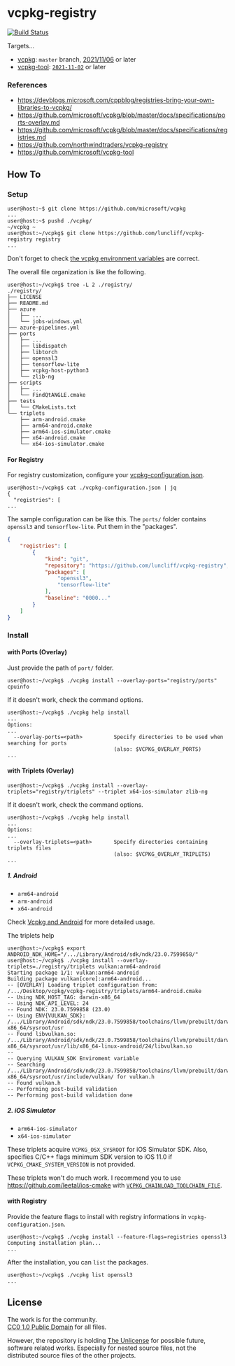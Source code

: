 # vcpkg-registry

[![Build Status](https://dev.azure.com/luncliff/personal/_apis/build/status/luncliff.vcpkg-registry?branchName=main)](https://dev.azure.com/luncliff/personal/_build/latest?definitionId=52&branchName=main)

Targets...

* [vcpkg](https://github.com/microsoft/vcpkg): `master` branch, [2021/11/06](https://github.com/microsoft/vcpkg/tree/1ab6c8c7fa1b6971d1e0dc14e2510801d515fde0) or later
* [vcpkg-tool](https://github.com/microsoft/vcpkg-tool): [`2021-11-02`](https://github.com/microsoft/vcpkg-tool/releases/tag/2021-11-02) or later

### References

* https://devblogs.microsoft.com/cppblog/registries-bring-your-own-libraries-to-vcpkg/
* https://github.com/microsoft/vcpkg/blob/master/docs/specifications/ports-overlay.md
* https://github.com/microsoft/vcpkg/blob/master/docs/specifications/registries.md
* https://github.com/northwindtraders/vcpkg-registry
* https://github.com/microsoft/vcpkg-tool

## How To

### Setup

```console
user@host:~$ git clone https://github.com/microsoft/vcpkg
...
user@host:~$ pushd ./vcpkg/
~/vcpkg ~
user@host:~/vcpkg$ git clone https://github.com/luncliff/vcpkg-registry registry
...
```

Don't forget to check [the vcpkg environment variables](https://github.com/microsoft/vcpkg/blob/master/docs/users/config-environment.md) are correct.

The overall file organization is like the following.

```console
user@host:~/vcpkg$ tree -L 2 ./registry/
./registry/
├── LICENSE
├── README.md
├── azure
│   ├── ...
│   └── jobs-windows.yml
├── azure-pipelines.yml
├── ports
│   ├── ...
│   ├── libdispatch
│   ├── libtorch
│   ├── openssl3
│   ├── tensorflow-lite
│   ├── vcpkg-host-python3
│   └── zlib-ng
├── scripts
│   ├── ...
│   └── FindQtANGLE.cmake
├── tests
│   └── CMakeLists.txt
└── triplets
    ├── arm-android.cmake
    ├── arm64-android.cmake
    ├── arm64-ios-simulator.cmake
    ├── x64-android.cmake
    └── x64-ios-simulator.cmake
```

#### For Registry

For registry customization, configure your [vcpkg-configuration.json](https://github.com/microsoft/vcpkg/blob/master/docs/specifications/registries.md).

```console
user@host:~/vcpkg$ cat ./vcpkg-configuration.json | jq
{
  "registries": [
...
```

The sample configuration can be like this.
The `ports/` folder contains `openssl3` and `tensorflow-lite`. Put them in the "packages".

```json
{
    "registries": [
        {
            "kind": "git",
            "repository": "https://github.com/luncliff/vcpkg-registry",
            "packages": [
                "openssl3",
                "tensorflow-lite"
            ],
            "baseline": "0000..."
        }
    ]
}
```

### Install

#### with Ports (Overlay)

Just provide the path of `port/` folder. 

```console
user@host:~/vcpkg$ ./vcpkg install --overlay-ports="registry/ports" cpuinfo
```

If it doesn't work, check the command options.

```console
user@host:~/vcpkg$ ./vcpkg help install
...
Options:
...
  --overlay-ports=<path>          Specify directories to be used when searching for ports
                                  (also: $VCPKG_OVERLAY_PORTS)
...
```

#### with Triplets (Overlay)

```console
user@host:~/vcpkg$ ./vcpkg install --overlay-triplets="registry/triplets" --triplet x64-ios-simulator zlib-ng
```

If it doesn't work, check the command options.

```console
user@host:~/vcpkg$ ./vcpkg help install
...
Options:
...
  --overlay-triplets=<path>       Specify directories containing triplets files
                                  (also: $VCPKG_OVERLAY_TRIPLETS)
...
```

##### 1. Android

* `arm64-android`
* `arm-android`
* `x64-android`

Check [Vcpkg and Android](https://github.com/microsoft/vcpkg/blob/master/docs/users/android.md) for more detailed usage.

The triplets help 
```console
user@host:~/vcpkg$ export ANDROID_NDK_HOME="/.../Library/Android/sdk/ndk/23.0.7599858/"
user@host:~/vcpkg$ ./vcpkg install --overlay-triplets=./registry/triplets vulkan:arm64-android
Starting package 1/1: vulkan:arm64-android
Building package vulkan[core]:arm64-android...
-- [OVERLAY] Loading triplet configuration from: /.../Desktop/vcpkg/vcpkg-registry/triplets/arm64-android.cmake
-- Using NDK_HOST_TAG: darwin-x86_64
-- Using NDK_API_LEVEL: 24
-- Found NDK: 23.0.7599858 (23.0)
-- Using ENV{VULKAN_SDK}: /.../Library/Android/sdk/ndk/23.0.7599858/toolchains/llvm/prebuilt/darwin-x86_64/sysroot/usr
-- Found libvulkan.so: /.../Library/Android/sdk/ndk/23.0.7599858/toolchains/llvm/prebuilt/darwin-x86_64/sysroot/usr/lib/x86_64-linux-android/24/libvulkan.so
-- 
-- Querying VULKAN_SDK Enviroment variable
-- Searching /.../Library/Android/sdk/ndk/23.0.7599858/toolchains/llvm/prebuilt/darwin-x86_64/sysroot/usr/include/vulkan/ for vulkan.h
-- Found vulkan.h
-- Performing post-build validation
-- Performing post-build validation done
```

##### 2. iOS Simulator

* `arm64-ios-simulator`
* `x64-ios-simulator`

These triplets acquire `VCPKG_OSX_SYSROOT` for iOS Simulator SDK. Also, specifies C/C++ flags minimum SDK version to iOS 11.0 if `VCPKG_CMAKE_SYSTEM_VERSION` is not provided.

These triplets won't do much work. I recommend you to use https://github.com/leetal/ios-cmake with [`VCPKG_CHAINLOAD_TOOLCHAIN_FILE`](https://github.com/microsoft/vcpkg/blob/master/docs/users/triplets.md#vcpkg_chainload_toolchain_file).

#### with Registry

Provide the feature flags to install with registry informations in `vcpkg-configuration.json`.

```console
user@host:~/vcpkg$ ./vcpkg install --feature-flags=registries openssl3
Computing installation plan...
...
```

After the installation, you can `list` the packages.

```console
user@host:~/vcpkg$ ./vcpkg list openssl3
...
```

## License

The work is for the community.  
[CC0 1.0 Public Domain](https://creativecommons.org/publicdomain/zero/1.0/deed.ko) for all files.

However, the repository is holding [The Unlicense](https://unlicense.org) for possible future, software related works.
Especially for nested source files, not the distributed source files of the other projects.
